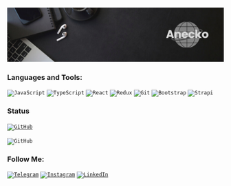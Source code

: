 [![Header](https://github.com/Aneckon/Aneckon/blob/main/assets/header.png)]()

### Languages and Tools:

<code>![JavaScript](https://img.shields.io/badge/-JavaScript-090909?style=for-the-badge&logo=JavaScript&logoColor=595959)</code>
<code>![TypeScript](https://img.shields.io/badge/-TypeScript-090909?style=for-the-badge&logo=TypeScript&logoColor=595959)</code>
<code>![React](https://img.shields.io/badge/-REACT-090909?style=for-the-badge&logo=React&logoColor=595959)</code>
<code>![Redux](https://img.shields.io/badge/-Redux-090909?style=for-the-badge&logo=Redux&logoColor=595959)</code>
<code>![Git](https://img.shields.io/badge/-Git-090909?style=for-the-badge&logo=Git&logoColor=595959)</code>
<code>![Bootstrap](https://img.shields.io/badge/-Bootstrap-090909?style=for-the-badge&logo=Bootstrap&logoColor=595959)</code>
<code>![Strapi](https://img.shields.io/badge/-Strapi-090909?style=for-the-badge&logo=Strapi&logoColor=595959)</code>

### Status

<code>[![GitHub](https://github-readme-streak-stats.herokuapp.com?user=Aneckon&theme=dark&hide_border=true&border=00000000)](https://git.io/streak-stats)</code>

<code>![GitHub](https://github-readme-stats.vercel.app/api?username=Aneckon&show_icons=true&bg_color=00000000&title_color=fff&icon_color=fff&text_color=595959)</code>

### Follow Me:

<code>[![Telegram](https://img.shields.io/badge/-Telegram-090909?style=for-the-badge&logo=telegram&logoColor=595959)](https://t.me/Bonetik)</code>
<code>[![Instagram](https://img.shields.io/badge/-Instagram-090909?style=for-the-badge&logo=instagram&logoColor=595959)](https://www.instagram.com/anecko.frontend)</code>
<code>[![LinkedIn](https://img.shields.io/badge/-LinkedIn-090909?style=for-the-badge&logo=linkedin&logoColor=595959)](https://www.linkedin.com/in/%D0%B0%D0%BD%D0%B4%D1%80%D1%96%D0%B9-%D0%BA%D0%BE%D0%B2%D0%B0%D0%BB%D1%8C%D1%87%D1%83%D0%BA-28615a214)</code>
